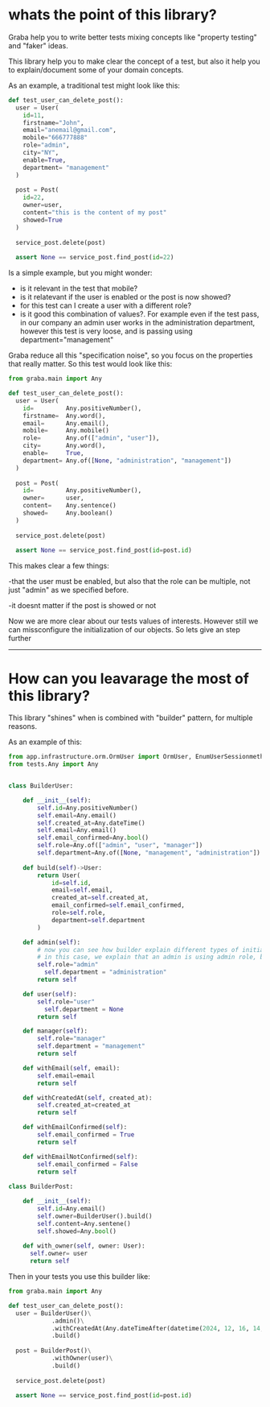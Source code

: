# whats the point of this library?

Graba help you to write better tests mixing concepts like "property testing" and "faker" ideas.

This library help you to make clear the concept of a test, but also it help you to explain/document some of your domain concepts.

As an example, a traditional test might look like this:



```python
def test_user_can_delete_post():
  user = User(
    id=11,
  	firstname="John",
    email="anemail@gmail.com",
    mobile="666777888"
    role="admin",
    city="NY",
    enable=True,
    department= "management"
  )
  
  post = Post(
    id=22,
  	owner=user,
    content="this is the content of my post"
    showed=True
  )
  
  service_post.delete(post)
  
  assert None == service_post.find_post(id=22)
```

Is a simple example, but you might wonder: 

 - is it relevant in the test that mobile?
 - is it relatevant if the user is enabled or the post is now showed?
 - for this test can I create a user with a different role?
 - is it good this combination of values?. For example even if the test pass, in our company an admin user works in the administration department, however this test is very loose, and is passing using department="management"



Graba reduce all this "specification noise", so you focus on the properties that really matter. So this test would look like this:

```python
from graba.main import Any

def test_user_can_delete_post():
  user = User(
    id=         Any.positiveNumber(),
    firstname=  Any.word(),
    email=      Any.email(),
    mobile=     Any.mobile()
    role=       Any.of(["admin", "user"]),
    city=       Any.word(),
    enable=     True,
    department= Any.of([None, "administration", "management"])
  )
  
  post = Post(
    id=         Any.positiveNumber(),
    owner=      user,
    content=    Any.sentence()
    showed=     Any.boolean()
  )
  
  service_post.delete(post)
  
  assert None == service_post.find_post(id=post.id)
```

This makes clear a few things:

-that the user must be enabled, but also that the role can be multiple, not just "admin" as we specified before.

-it doesnt matter if the post is showed or not



Now we are more clear about our tests values of interests. However still we can missconfigure the initialization of our objects. So lets give an step further

----

# How can you leavarage the most of this library?

This library "shines" when is combined with "builder" pattern, for multiple reasons.

As an example of this:

```python
from app.infrastructure.orm.OrmUser import OrmUser, EnumUserSessionmethod, EnumUserRole
from tests.Any import Any


class BuilderUser:

    def __init__(self):
      	self.id=Any.positiveNumber()
        self.email=Any.email()
        self.created_at=Any.dateTime()
        self.email=Any.email()
        self.email_confirmed=Any.bool()
        self.role=Any.of(["admin", "user", "manager"])
        self.department=Any.of([None, "management", "administration"])
        
    def build(self)->User:
        return User(
          	id=self.id,
            email=self.email,
            created_at=self.created_at,
            email_confirmed=self.email_confirmed,
            role=self.role,
          	department=self.department
        )

    def admin(self):
      	# now you can see how builder explain different types of initializing things in your applications
        # in this case, we explain that an admin is using admin role, but also is working in administration department
        self.role="admin"
	      self.department = "administration"
        return self

    def user(self):
        self.role="user"
	      self.department = None
        return self

    def manager(self):
        self.role="manager"
        self.department = "management"
        return self

    def withEmail(self, email):
        self.email=email
        return self

    def withCreatedAt(self, created_at):
        self.created_at=created_at
        return self

    def withEmailConfirmed(self):
        self.email_confirmed = True
        return self

    def withEmailNotConfirmed(self):
        self.email_confirmed = False
        return self
      
class BuilderPost:

    def __init__(self):
        self.id=Any.email()
        self.owner=BuilderUser().build()
        self.content=Any.sentene()
        self.showed=Any.bool()
        
    def with_owner(self, owner: User):
      self.owner= user
      return self
```

Then in your tests you use this builder like:

```python
from graba.main import Any

def test_user_can_delete_post():
  user = BuilderUser()\
            .admin()\
            .withCreatedAt(Any.dateTimeAfter(datetime(2024, 12, 16, 14, 30, 0)))\
            .build()
  
  post = BuilderPost()\
            .withOwner(user)\
            .build()
  
  service_post.delete(post)
  
  assert None == service_post.find_post(id=post.id)
```

